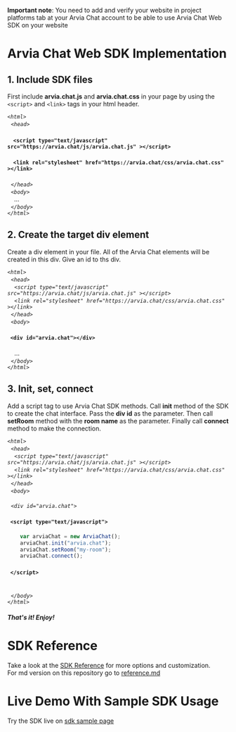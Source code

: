 **Important note**: You need to add and verify your website in project platforms tab at your Arvia Chat account to be able to use Arvia Chat Web SDK on your website

# Arvia Chat Web SDK Implementation

## 1. Include SDK files
First include **arvia.chat.js** and **arvia.chat.css** in your page by using the `<script>` and `<link>` tags in your html header.

*`<html>`<br />
&nbsp;&nbsp;`<head>`<br />*
#### &nbsp;&nbsp;&nbsp;&nbsp;`<script type="text/javascript" src="https://arvia.chat/js/arvia.chat.js" ></script>`
#### &nbsp;&nbsp;&nbsp;&nbsp;`<link rel="stylesheet" href="https://arvia.chat/css/arvia.chat.css" ></link>`
*&nbsp;&nbsp;`</head>`<br />
&nbsp;&nbsp;`<body>`<br />
&nbsp;&nbsp;&nbsp;&nbsp;...<br />
&nbsp;&nbsp;`</body>`<br />
`</html>`*

## 2. Create the target div element
Create a div element in your file. All of the Arvia Chat elements will be created in this div. Give an id to ths div.

*`<html>`<br />
&nbsp;&nbsp;`<head>`<br />
&nbsp;&nbsp;&nbsp;&nbsp;`<script type="text/javascript" src="https://arvia.chat/js/arvia.chat.js" ></script>`<br />
&nbsp;&nbsp;&nbsp;&nbsp;`<link rel="stylesheet" href="https://arvia.chat/css/arvia.chat.css" ></link>`<br />
&nbsp;&nbsp;`</head>`<br />
&nbsp;&nbsp;`<body>`<br />*
#### &nbsp;&nbsp;`<div id="arvia.chat"></div>`
&nbsp;&nbsp;&nbsp;&nbsp;...<br />
*&nbsp;&nbsp;`</body>`<br />
`</html>`*

## 3. Init, set, connect
Add a script tag to use Arvia Chat SDK methods. Call **init** method of the SDK to create the chat interface. Pass the **div id** as the parameter. Then call **setRoom** method with the **room name** as the parameter. Finally call **connect** method to make the connection.

*`<html>`<br />
&nbsp;&nbsp;`<head>`<br />
&nbsp;&nbsp;&nbsp;&nbsp;`<script type="text/javascript" src="https://arvia.chat/js/arvia.chat.js" ></script>`<br />
&nbsp;&nbsp;&nbsp;&nbsp;`<link rel="stylesheet" href="https://arvia.chat/css/arvia.chat.css" ></link>`<br />
&nbsp;&nbsp;`</head>`<br />
&nbsp;&nbsp;`<body>`<br /><br />
&nbsp;&nbsp;`<div id="arvia.chat">`<br />*
#### &nbsp;&nbsp;`<script type="text/javascript">`<br />
```javascript
    var arviaChat = new ArviaChat();
    arviaChat.init("arvia.chat");
    arviaChat.setRoom("my-room");
    arviaChat.connect();
```
#### &nbsp;&nbsp;`</script>` <br /><br />
*&nbsp;&nbsp;`</body>`<br />
`</html>`*

##### That's it! Enjoy!



# SDK Reference
Take a look at the [SDK Reference](https://arvia.chat/sdk/web/reference/index.html) for more options and customization.<br />
For md version on this repository go to [reference.md](reference.md)


# Live Demo With Sample SDK Usage
Try the SDK live on [sdk sample page](https://arvia.chat/sdk/web/example.html)
